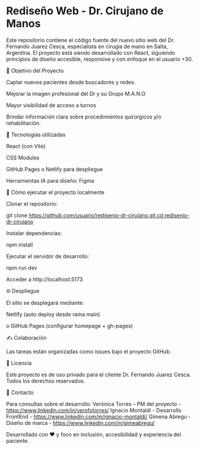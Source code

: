 # Rediseño Web - Dr. Cirujano de Manos

Este repositorio contiene el código fuente del nuevo sitio web del Dr. Fernando Juarez Cesca, especialista en cirugía de mano en Salta, Argentina. El proyecto está siendo desarrollado con React, siguiendo principios de diseño accesible, responsive y con enfoque en el usuario +30.

🚀 Objetivo del Proyecto

Captar nuevos pacientes desde buscadores y redes.

Mejorar la imagen profesional del Dr y su Grupo M.A.N.O

Mayor visibilidad de acceso a turnos

Brindar información clara sobre procedimientos quirúrgicos y/o rehabilitación.

🧩 Tecnologías utilizadas

React (con Vite)

CSS Modules 

GitHub Pages o Netlify para despliegue

Herramientas IA para diseño: Figma

🔧 Cómo ejecutar el proyecto localmente

Clonar el repositorio:

git clone [https://github.com/usuario/redisenio-dr-cirujano.git
cd redisenio-dr-cirujano](https://github.com/ignaciomontaldi/proyecto-mano.git)

Instalar dependencias:

npm install

Ejecutar el servidor de desarrollo:

npm run dev

Acceder a http://localhost:5173

🌐 Despliegue

El sitio se desplegará mediante:

Netlify (auto deploy desde rama main)

o GitHub Pages (configurar homepage + gh-pages)

✍️ Colaboración

Las tareas están organizadas como issues bajo el proyecto GitHub.

📌 Licencia

Este proyecto es de uso privado para el cliente Dr. Fernando Juarez Cesca. Todos los derechos reservados.

👤 Contacto

Para consultas sobre el desarrollo:
Verónica Torres – PM del proyecto - https://www.linkedin.com/in/verofxtorres/
Ignacio Montaldi - Desarrollo FrontEnd - https://www.linkedin.com/in/ignacio-montaldi/
Gimena Abregu - Diseño de marca - https://www.linkedin.com/in/gimeabregu/

Desarrollado con ❤️ y foco en inclusión, accesibilidad y experiencia del paciente.
